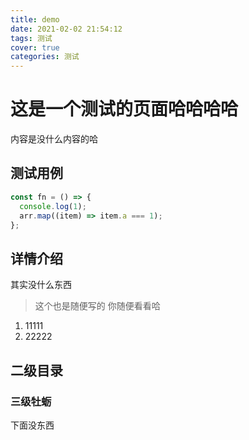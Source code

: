 ```yaml
---
title: demo
date: 2021-02-02 21:54:12
tags: 测试
cover: true
categories: 测试
---
```


# 这是一个测试的页面哈哈哈哈

内容是没什么内容的哈

## 测试用例

```js
const fn = () => {
  console.log(1);
  arr.map((item) => item.a === 1);
};
```

## 详情介绍

其实没什么东西

> 这个也是随便写的
> 你随便看看哈

1. 11111
2. 22222

## 二级目录

### 三级牡蛎

下面没东西
